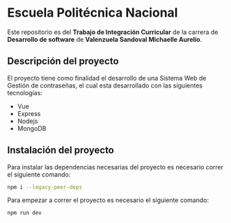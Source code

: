 # Escuela Politécnica Nacional

Este repositorio es del  **Trabajo de Integración Curricular** de la carrera de **Desarrollo de software** de **Valenzuela Sandoval Michaelle Aurelio**.

## Descripción del proyecto

El proyecto tiene como finalidad el desarrollo de una Sistema Web de Gestión de contraseñas, el cual esta desarrollado con las siguientes tecnologías:
-  Vue
- Express
- Nodejs
- MongoDB

## Instalación del proyecto

Para instalar las dependencias necesarias del proyecto es necesario correr el siguiente comando:

```bash
npm i --legacy-peer-deps
```

Para empezar a correr el proyecto es necesario el siguiente comando:

```bash
npm run dev
```